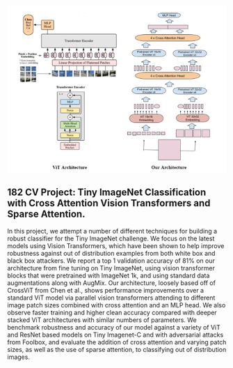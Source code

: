 ![](/images/architecture.png)
## 182 CV Project: Tiny ImageNet Classification with Cross Attention Vision Transformers and Sparse Attention.
In this project, we attempt a number of different techniques for building a robust classifier for the Tiny ImageNet challenge. We focus on the latest models using Vision Transformers, which have been shown to help improve robustness against out of distribution examples from both white box and black box attackers. We report a top 1 validation accuracy of 81\% on our architecture from fine tuning on Tiny ImageNet, using vision transformer blocks that were pretrained with ImageNet 1k, and using standard data augmentations along with AugMix. Our architecture, loosely based off of CrossViT from Chen et al., shows performance improvements over a standard ViT model via parallel vision transformers attending to different image patch sizes combined with cross attention and an MLP head. We also observe faster training and higher clean accuracy compared with deeper stacked ViT architectures with similar numbers of parameters. We benchmark robustness and accuracy of our model against a variety of ViT and ResNet based models on Tiny Imagenet-C and with adversarial attacks from Foolbox, and evaluate the addition of cross attention and varying patch sizes, as well as the use of sparse attention, to classifying out of distribution images.
